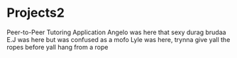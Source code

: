 # Projects2
Peer-to-Peer Tutoring Application
Angelo was here that sexy durag brudaa
E.J was here but was confused as a mofo
Lyle was here, trynna give yall the ropes
before yall hang from a rope
